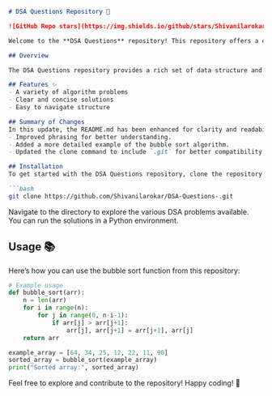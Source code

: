 ```markdown
# DSA Questions Repository 🚀

![GitHub Repo stars](https://img.shields.io/github/stars/Shivanilarokar/DSA-Questions-) ![GitHub forks](https://img.shields.io/github/forks/Shivanilarokar/DSA-Questions-) ![GitHub issues](https://img.shields.io/github/issues/Shivanilarokar/DSA-Questions-)

Welcome to the **DSA Questions** repository! This repository offers a comprehensive collection of data structure and algorithm problems designed to enhance your coding skills and problem-solving abilities.

## Overview

The DSA Questions repository provides a rich set of data structure and algorithm challenges, allowing you to practice and improve your coding techniques. 

## Features ✨
- A variety of algorithm problems
- Clear and concise solutions
- Easy to navigate structure

## Summary of Changes
In this update, the README.md has been enhanced for clarity and readability. Key modifications include:
- Improved phrasing for better understanding.
- Added a more detailed example of the bubble sort algorithm.
- Updated the clone command to include `.git` for better compatibility.

## Installation
To get started with the DSA Questions repository, clone the repository using the following command:

```bash
git clone https://github.com/Shivanilarokar/DSA-Questions-.git
```

Navigate to the directory to explore the various DSA problems available. You can run the solutions in a Python environment.

## Usage 📚
Here’s how you can use the bubble sort function from this repository:

```python
# Example usage
def bubble_sort(arr):
    n = len(arr)
    for i in range(n):
        for j in range(0, n-i-1):
            if arr[j] > arr[j+1]:
                arr[j], arr[j+1] = arr[j+1], arr[j]
    return arr

example_array = [64, 34, 25, 12, 22, 11, 90]
sorted_array = bubble_sort(example_array)
print("Sorted array:", sorted_array)
```

Feel free to explore and contribute to the repository! Happy coding! 🎉
```